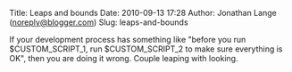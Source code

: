 Title: Leaps and bounds
Date: 2010-09-13 17:28
Author: Jonathan Lange (noreply@blogger.com)
Slug: leaps-and-bounds

If your development process has something like "before you run
\$CUSTOM\_SCRIPT\_1, run \$CUSTOM\_SCRIPT\_2 to make sure everything is
OK", then you are doing it wrong. Couple leaping with looking.

